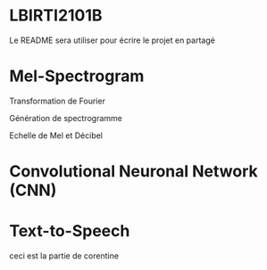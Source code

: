 # LBIRTI2101B

Le README sera utiliser pour écrire le projet en partagé

# Mel-Spectrogram
Transformation de Fourier

Génération de spectrogramme

Echelle de Mel et Décibel

# Convolutional Neuronal Network (CNN)


# Text-to-Speech
ceci est la partie de corentine

